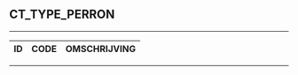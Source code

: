 ## CT_TYPE_PERRON

***

|ID                              	|CODE          	|OMSCHRIJVING|
|------                          	|----          	|-----    |


***
